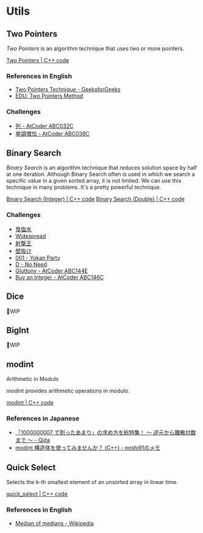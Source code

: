 # Utils

## Two Pointers
*Two Pointers* is an algorithm technique that uses two or more pointers.

[Two Pointers | C++ code](two_pointers.hpp)

### References in English
- [Two Pointers Technique - GeeksforGeeks](https://www.geeksforgeeks.org/two-pointers-technique/)
- [EDU: Two Pointers Method](https://codeforces.com/blog/entry/87248)

### Challenges
- [列 - AtCoder ABC032C](https://atcoder.jp/contests/abc032/tasks/abc032_c)
- [単調増加 - AtCoder ABC038C](https://atcoder.jp/contests/abc038/tasks/abc038_c)


## Binary Search
*Binary Search* is an algorithm technique that reduces solution space by half at one iteration.
Although Binary Search often is used in which we search a specific value in a given sorted array, it is not limited.
We can use this technique in many problems. It's a pretty powerful technique.

[Binary Search (Integer) | C++ code](binary-search.hpp)
[Binary Search (Double) | C++ code](binary-search_f.hpp)

### Challenges
- [食塩水](https://atcoder.jp/contests/abc034/tasks/abc034_d)
- [Widespread](https://atcoder.jp/contests/abc063/tasks/arc075_b)
- [射撃王](https://atcoder.jp/contests/abc023/tasks/abc023_d)
- [壁抜け](https://atcoder.jp/contests/abc020/tasks/abc020_c)
- [001 - Yokan Party](https://atcoder.jp/contests/typical90/tasks/typical90_a)
- [D - No Need](https://atcoder.jp/contests/abc056/tasks/arc070_b)
- [Gluttony - AtCoder ABC144E](https://atcoder.jp/contests/abc144/tasks/abc144_e)
- [Buy an Integer - AtCoder ABC146C](https://atcoder.jp/contests/abc146/tasks/abc146_c)


## Dice
🚧WIP


## BigInt
🚧WIP

## modint

Arithmetic in Modulo

*modint* provides arithmetic operations in modulo.

[modint | C++ code](modint.hpp)

### References in Japanese
- [「1000000007 で割ったあまり」の求め方を総特集！ 〜 逆元から離散対数まで 〜 - Qiita](https://qiita.com/drken/items/3b4fdf0a78e7a138cd9a#8-modint)
- [modint 構造体を使ってみませんか？ (C++) - noshi91のメモ](https://noshi91.hatenablog.com/entry/2019/03/31/174006)


## Quick Select

Selects the k-th smallest element of an unsorted array in linear time.

[quick_select | C++ code](quick_select.hpp)

### References in English
- [Median of medians - Wikipedia](https://en.wikipedia.org/wiki/Median_of_medians)
